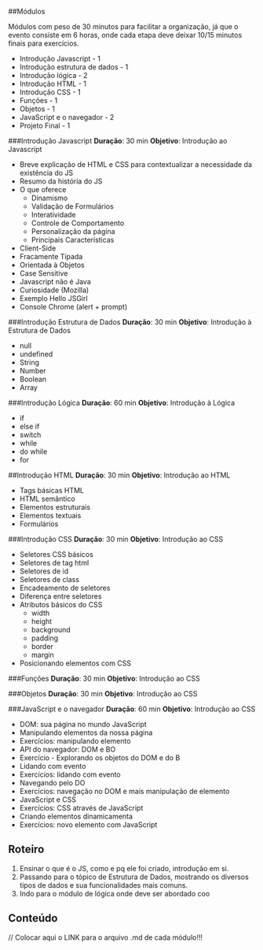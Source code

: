 ##Módulos

Módulos com peso de 30 minutos para facilitar a organização, já que o evento consiste em 6 horas, onde cada etapa deve deixar 10/15 minutos finais para exercícios.

- Introdução Javascript - 1
- Introdução estrutura de dados - 1
- Introdução lógica - 2
- Introdução HTML - 1
- Introdução CSS - 1
- Funções - 1
- Objetos - 1
- JavaScript e o navegador - 2
- Projeto Final - 1

###Introdução Javascript
**Duração**: 30 min
**Objetivo**: Introdução ao Javascript

- Breve explicação de HTML e CSS para contextualizar a necessidade da existência do JS
- Resumo da história do JS
- O que oferece
  - Dinamismo
  - Validação de Formulários
  - Interatividade
  - Controle de Comportamento
  - Personalização da página 
  - Principais Características
- Client-Side
- Fracamente Tipada
- Orientada à Objetos 
- Case Sensitive
- Javascript não é Java
- Curiosidade (Mozilla)
- Exemplo Hello JSGirl
- Console Chrome (alert + prompt)


###Introdução Estrutura de Dados
**Duração**: 30 min
**Objetivo**: Introdução à Estrutura de Dados

- null
- undefined
- String
- Number
- Boolean
- Array


###Introdução Lógica
**Duração**: 60 min
**Objetivo**: Introdução à Lógica

- if
- else if
- switch
- while
- do while
- for


##Introdução HTML
**Duração**: 30 min
**Objetivo**: Introdução ao HTML

- Tags básicas HTML
- HTML semântico
- Elementos estruturais
- Elementos textuais
- Formulários 

###Introdução CSS
**Duração**: 30 min
**Objetivo**: Introdução ao CSS

- Seletores CSS básicos
- Seletores de tag html
- Seletores de id
- Seletores de class
- Encadeamento de seletores
- Diferença entre seletores
- Atributos básicos do CSS 
    - width
    - height
    - background
    - padding
    - border
    - margin
- Posicionando elementos com CSS

###Funções
**Duração**: 30 min
**Objetivo**: Introdução ao CSS


###Objetos
**Duração**: 30 min
**Objetivo**: Introdução ao CSS

###JavaScript e o navegador
**Duração**: 60 min
**Objetivo**: Introdução ao CSS

- DOM: sua página no mundo JavaScript
- Manipulando elementos da nossa página
- Exercícios: manipulando elemento
- API do navegador: DOM e BO
- Exercício - Explorando os objetos do DOM e do B
- Lidando com evento
- Exercícios: lidando com evento
- Navegando pelo DO
- Exercícios: navegação no DOM e mais manipulação de elemento
- JavaScript e CSS
- Exercícios: CSS através de JavaScript
- Criando elementos dinamicamenta
- Exercícios: novo elemento com JavaScript


## Roteiro

1. Ensinar o que é o JS, como e pq ele foi criado, introdução em si.
2. Passando para o tópico de Estrutura de Dados, mostrando os diversos tipos de dados e sua funcionalidades mais comuns.
3. Indo para o módulo de lógica onde deve ser abordado coo

## Conteúdo

// Colocar aqui o LINK para o arquivo .md de cada módulo!!!

